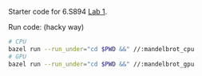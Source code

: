 Starter code for 6.S894 [Lab 1](https://accelerated-computing-class.github.io/fall24/labs/lab1).

Run code: (hacky way)

```sh
# CPU
bazel run --run_under="cd $PWD &&" //:mandelbrot_cpu
# GPU
bazel run --run_under="cd $PWD &&" //:mandelbrot_gpu
```
